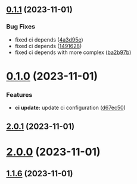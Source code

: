 ## [0.1.1](https://github.com/ajilraju/go-demo-cal/compare/v0.1.0...v0.1.1) (2023-11-01)


### Bug Fixes

* fixed ci depends ([4a3d95e](https://github.com/ajilraju/go-demo-cal/commit/4a3d95e545e554aeec74fc69fb9b23533dca5433))
* fixed ci depends ([1491628](https://github.com/ajilraju/go-demo-cal/commit/1491628faff07f313049fbe404e377efe7d6771f))
* fixed ci depends with more complex ([ba2b97b](https://github.com/ajilraju/go-demo-cal/commit/ba2b97b6364dfcb477c70097b3ff7d48fe6aa1dc))



# [0.1.0](https://github.com/ajilraju/go-demo-cal/compare/v2.0.1...v0.1.0) (2023-11-01)


### Features

* **ci update:** update ci configuration ([d67ec50](https://github.com/ajilraju/go-demo-cal/commit/d67ec5090eb258cf8f66a4d48786bbdbc92a3419))



## [2.0.1](https://github.com/ajilraju/go-demo-cal/compare/v2.0.0...v2.0.1) (2023-11-01)



# [2.0.0](https://github.com/ajilraju/go-demo-cal/compare/v1.1.6...v2.0.0) (2023-11-01)



## [1.1.6](https://github.com/ajilraju/go-demo-cal/compare/v1.1.5...v1.1.6) (2023-11-01)




